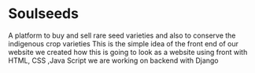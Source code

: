# Soulseeds
A platform to buy and sell rare seed varieties and also to conserve the indigenous crop varieties
This is the simple idea of the front end of  our website
we created how this is going to look as a website using front with HTML, CSS ,Java Script 
we are working on backend with Django
